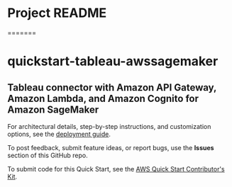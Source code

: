 # Project README
=======
# quickstart-tableau-awssagemaker
## Tableau connector with Amazon API Gateway, Amazon Lambda, and Amazon Cognito for Amazon SageMaker 

For architectural details, step-by-step instructions, and customization options, see the [deployment guide](https://...).

To post feedback, submit feature ideas, or report bugs, use the **Issues** section of this GitHub repo. 

To submit code for this Quick Start, see the [AWS Quick Start Contributor's Kit](https://aws-quickstart.github.io/).